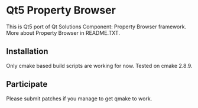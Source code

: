 Qt5 Property Browser
====================

This is Qt5 port of Qt Solutions Component: Property Browser framework. More about Property Browser in README.TXT.


Installation
------------

Only cmake based build scripts are working for now. Tested on cmake 2.8.9.


Participate
-----------

Please submit patches if you manage to get qmake to work.
